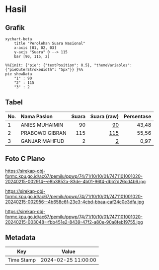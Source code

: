 # Hasil

## Grafik

```mermaid
xychart-beta
    title "Perolehan Suara Nasional"
    x-axis [01, 02, 03]
    y-axis "Suara" 0 --> 115
    bar [90, 115, 2]
```

```mermaid
%%{init: {"pie": {"textPosition": 0.5}, "themeVariables": {"pieOuterStrokeWidth": "5px"}} }%%
pie showData
    "1" : 90
    "2" : 115
    "3" : 2
```

## Tabel

| No. | Nama Paslon    | Suara | Suara (raw) | Persentase |
|:--- |:-------------- | -----:| -----------:| ----------:|
| 1   | ANIES MUHAIMIN | 90    | [90][p-1]   | 43,48      |
| 2   | PRABOWO GIBRAN | 115   | [115][p-2]  | 55,56      |
| 3   | GANJAR MAHFUD  | 2     | [2][p-3]    | 0,97       |


[p-1]: https://github.com/gigit-pemilu/pemilu-2024/blob/main/pilpres/hitung-suara/sub/74-sulawesi-tenggara/sub/71-kota-kendari/sub/10-kambu/sub/1001-kambu/sub/020-tps/sub/paslon-1.txt
[p-2]: https://github.com/gigit-pemilu/pemilu-2024/blob/main/pilpres/hitung-suara/sub/74-sulawesi-tenggara/sub/71-kota-kendari/sub/10-kambu/sub/1001-kambu/sub/020-tps/sub/paslon-2.txt
[p-3]: https://github.com/gigit-pemilu/pemilu-2024/blob/main/pilpres/hitung-suara/sub/74-sulawesi-tenggara/sub/71-kota-kendari/sub/10-kambu/sub/1001-kambu/sub/020-tps/sub/paslon-3.txt

## Foto C Plano

https://sirekap-obj-formc.kpu.go.id/ac67/pemilu/ppwp/74/71/10/10/01/7471101001020-20240215-002914--e8b3852a-83de-4b01-96f4-dbb2d26cd4b6.jpg

https://sirekap-obj-formc.kpu.go.id/ac67/pemilu/ppwp/74/71/10/10/01/7471101001020-20240215-002956--4b658c6f-23e3-4cbd-bbaa-caf24c0e3dfa.jpg

https://sirekap-obj-formc.kpu.go.id/ac67/pemilu/ppwp/74/71/10/10/01/7471101001020-20240215-003048--fbb451e2-8439-47f2-a80e-90a8feb19755.jpg


## Metadata

| Key        | Value               |
| ---------- | ------------------- |
| Time Stamp | 2024-02-25 11:00:00 |



